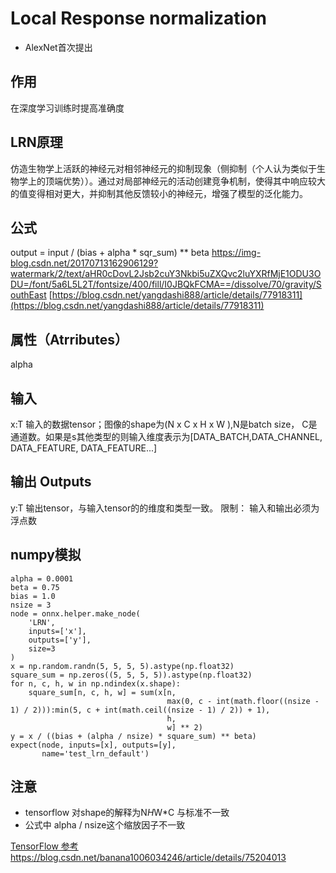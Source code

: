 # Local Response normalization

- AlexNet首次提出

## 作用
在深度学习训练时提高准确度

## LRN原理
仿造生物学上活跃的神经元对相邻神经元的抑制现象（侧抑制（个人认为类似于生物学上的顶端优势））。通过对局部神经元的活动创建竞争机制，使得其中响应较大的值变得相对更大，并抑制其他反馈较小的神经元，增强了模型的泛化能力。

## 公式
output = input / (bias + alpha * sqr_sum) ** beta
https://img-blog.csdn.net/20170713162906129?watermark/2/text/aHR0cDovL2Jsb2cuY3Nkbi5uZXQvc2luYXRfMjE1ODU3ODU=/font/5a6L5L2T/fontsize/400/fill/I0JBQkFCMA==/dissolve/70/gravity/SouthEast
[https://blog.csdn.net/yangdashi888/article/details/77918311](https://blog.csdn.net/yangdashi888/article/details/77918311)

## 属性（Atrributes）
alpha

## 输入
x:T
输入的数据tensor；图像的shape为(N x C x H x W ),N是batch size， C是通道数。如果是s其他类型的则输入维度表示为[DATA_BATCH,DATA_CHANNEL, DATA_FEATURE, DATA_FEATURE...]

## 输出 Outputs
y:T 
输出tensor，与输入tensor的的维度和类型一致。
限制：
输入和输出必须为浮点数


## numpy模拟
```
alpha = 0.0001
beta = 0.75
bias = 1.0
nsize = 3
node = onnx.helper.make_node(
    'LRN',
    inputs=['x'],
    outputs=['y'],
    size=3
)
x = np.random.randn(5, 5, 5, 5).astype(np.float32)
square_sum = np.zeros((5, 5, 5, 5)).astype(np.float32)
for n, c, h, w in np.ndindex(x.shape):
    square_sum[n, c, h, w] = sum(x[n,
                                   max(0, c - int(math.floor((nsize - 1) / 2))):min(5, c + int(math.ceil((nsize - 1) / 2)) + 1),
                                   h,
                                   w] ** 2)
y = x / ((bias + (alpha / nsize) * square_sum) ** beta)
expect(node, inputs=[x], outputs=[y],
       name='test_lrn_default')
```

## 注意
- tensorflow 对shape的解释为N*H*W*C 与标准不一致
- 公式中 alpha / nsize这个缩放因子不一致

[TensorFlow 参考https://blog.csdn.net/banana1006034246/article/details/75204013](https://blog.csdn.net/banana1006034246/article/details/75204013)

<!--stackedit_data:
eyJoaXN0b3J5IjpbLTEzMzQyMzQyODEsLTIyMTUwNDkwOF19
-->